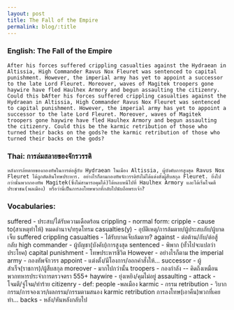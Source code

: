 ```yaml
---
layout: post
title: The Fall of the Empire
permalink: blog/:title
---
```


### English:    The Fall of the Empire
    After his forces suffered crippling casualties against the Hydraean in Altissia, High Commander Ravus Nox Fleuret was sentenced to capital punishment. However, the imperial army has yet to appoint a successor to the late Lord Fleuret. Moreover, waves of Magitek troopers gone haywire have fled Haulhex Armory and begun assaulting the citizenry. Could this bAfter his forces suffered crippling casualties against the Hydraean in Altissia, High Commander Ravus Nox Fleuret was sentenced to capital punishment. However, the imperial army has yet to appoint a successor to the late Lord Fleuret. Moreover, waves of Magitek troopers gone haywire have fled Haulhex Armory and begun assaulting the citizenry. Could this be the karmic retribution of those who turned their backs on the gods?e the karmic retribution of those who turned their backs on the gods?
### Thai: การล่มสลายของจักรวรรดิ
    หลังการล้ทตายของกองทัพในการต่อสู้กับ Hydraean ในเมือง Altissia, ผู้บังคับการสูงสุด Ravus Nox Fleuret ได้ถูกตัดสินโทษประหาร. อย่างไรก็ตามกองทัพจักวรรดิยังไม่ได้แต่งตั้งผู้สืบสกุล Fleuret. ยิ่งไปกว่านั้นพวกกองทัพ Magitek(ซึ่งไม่สามารถคุมได้)ได้หลบหนีไปที่ Haulhex Armory และได้เริ่มโจมตีประชาชน(พลเมือง) หรือว่านี่เป็นการลงโทษพวกที่กลับไปนับถือพระเจ้า?

### Vocabularies:
suffered - ประสบ/ได้รับความเดือดร้อน
crippling - normal form: cripple - cause to(สาเหตุทำให้) หมดอำนาจ/ทรุดโทรม
casualties(y) - อุบัติเหตุ/การล้มตาย/ผู้ประสบภัย/ผู้บาดเจ็บ
suffered crippling casualties - ได้รับบาดเจ็บล้มตาย?
against - ต่อต้าน/กับ/ต่อสู้กลับ
high commander - ผู้บัญชา(บังคับ)การสูงสุด
sentenced - พิพาก (ทั้วไปจะแปลว่าประโยค)
capital punishment - โทษประหารชีวิต
However - อย่างไรก็ตาม
the imperial army - กองทัพจักวรร
appoint - แต่งตั้ง/มีโองการ/ออกคำสั่งให้...
successor - ผู้สำเร็จ(ราชการ)/ผู้สืบสกุล
moreover - มากไปกว่านั้น
troopers - กองกำลัง -- คิดถึงเหมือนพวกทหารประจำการตรวจตรา 555+
haywire - ยุ่งเหยิง/คุมไม่อยู่
assaulting - attack - โจมตี/จู่โจม/ทำร้าย
citizenry - def: people -พลเมือง
karmic -  กรรม
retribution - วิบากกรรม/การจองเวร/ผลกรรม/กรรมตามสนอง
karmic retribution การลงโทษ(เอาคืน)พวกที่เคยทำ...
backs - หลัง/หันหลังกลับไป

